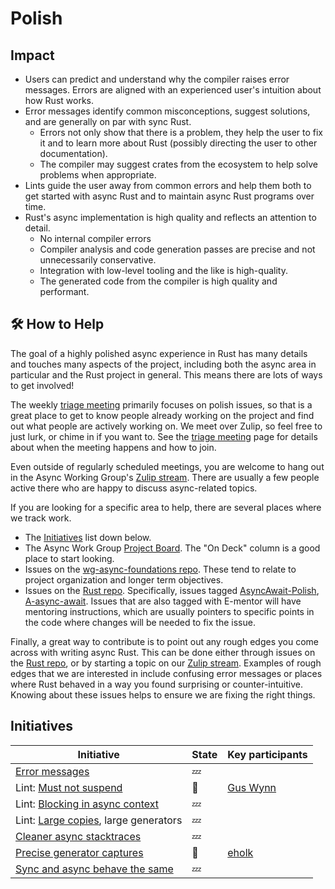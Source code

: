 # Polish

## Impact

* Users can predict and understand why the compiler raises error messages. Errors are aligned with an experienced user's intuition about how Rust works.
* Error messages identify common misconceptions, suggest solutions, and are generally on par with sync Rust.
  * Errors not only show that there is a problem, they help the user to fix it and to learn more about Rust (possibly directing the user to other documentation).
  * The compiler may suggest crates from the ecosystem to help solve problems when appropriate.
* Lints guide the user away from common errors and help them both to get started with async Rust and to maintain async Rust programs over time.
* Rust's async implementation is high quality and reflects an attention to detail.
  * No internal compiler errors
  * Compiler analysis and code generation passes are precise and not unnecessarily conservative.
  * Integration with low-level tooling and the like is high-quality.
  * The generated code from the compiler is high quality and performant.

## 🛠️ How to Help

The goal of a highly polished async experience in Rust has many details and touches many aspects of the project, including both the async area in particular and the Rust project in general.
This means there are lots of ways to get involved!

The weekly [triage meeting] primarily focuses on polish issues, so that is a great place to get to know people already working on the project and find out what people are actively working on.
We meet over Zulip, so feel free to just lurk, or chime in if you want to.
See the [triage meeting] page for details about when the meeting happens and how to join.

Even outside of regularly scheduled meetings, you are welcome to hang out in the Async Working Group's [Zulip stream].
There are usually a few people active there who are happy to discuss async-related topics.

If you are looking for a specific area to help, there are several places where we track work.

* The [Initiatives](#initiatives) list down below.
* The Async Work Group [Project Board]. The "On Deck" column is a good place to start looking.
* Issues on the [wg-async-foundations repo]. These tend to relate to project organization and longer term objectives.
* Issues on the [Rust repo]. Specifically, issues tagged [AsyncAwait-Polish], [A-async-await]. Issues that are also tagged with E-mentor will have mentoring instructions, which are usually pointers to specific points in the code where changes will be needed to fix the issue.

Finally, a great way to contribute is to point out any rough edges you come across with writing async Rust.
This can be done either through issues on the [Rust repo], or by starting a topic on our [Zulip stream].
Examples of rough edges that we are interested in include confusing error messages or places where Rust behaved in a way you found surprising or counter-intuitive.
Knowing about these issues helps to ensure we are fixing the right things.

[A-async-await]: https://github.com/rust-lang/rust/labels/A-async-await
[AsyncAwait-Polish]: https://github.com/rust-lang/rust/labels/AsyncAwait-Polish
[Project Board]: https://github.com/orgs/rust-lang/projects/2
[Rust repo]: https://github.com/rust-lang/rust/issues
[Triage meeting]: ../../triage.md
[wg-async-foundations repo]: https://github.com/rust-lang/wg-async-foundations/issues
[Zulip stream]: https://rust-lang.zulipchat.com/#narrow/stream/187312-wg-async-foundations

## Initiatives

| Initiative                                 | State | Key participants |
| ---                                        | ---   | --- |
| [Error messages]                           | 💤    | |
| Lint: [Must not suspend]                   | 🦀    | [Gus Wynn] |
| Lint: [Blocking in async context]          | 💤    | |
| Lint: [Large copies], large generators     | 💤    | |
| [Cleaner async stacktraces]                | 💤    | |
| [Precise generator captures]               | 🦀    | [eholk] |
| [Sync and async behave the same]           | 💤    | |

[eholk]: https://github.com/eholk/
[Lang team]: https://www.rust-lang.org/governance/teams/lang
[Blocking in async context]: ./polish/lint_blocking_fns.md
[Large copies]: ./polish/lint_large_copies.md
[Must not suspend]: ./polish/lint_must_not_suspend.md
[RFC]: https://rust-lang.github.io/rfcs/3014-must-not-suspend-lint.html
[Precise generator captures]: ./polish/precise_generator_captures.md
[Gus Wynn]: https://github.com/guswynn
[Error messages]: ./polish/error_messages.md
[Cleaner async stacktraces]: ./polish/stacktraces.md
[Sync and async behave the same]: ./polish/sync_and_async.md
